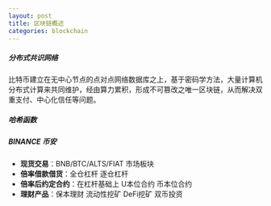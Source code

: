 ```yaml
---
layout: post
title: 区块链概述
categories: blockchain
---
```


##### 分布式共识网络

比特币建立在无中心节点的点对点网络数据库之上，基于密码学方法，大量计算机分布式计算来共同维护，经由算力累积，形成不可篡改之唯一区块链，从而解决双重支付、中心化信任等问题。

##### 哈希函数

##### BINANCE 币安

- **现货交易**：BNB/BTC/ALTS/FIAT 市场板块 
- **倍率借款借货**：全仓杠杆 逐仓杠杆
- **倍率后约定合约**：在杠杆基础上 U本位合约 币本位合约
- **理财产品**：保本理财 流动性挖矿 DeFi挖矿 双币投资
